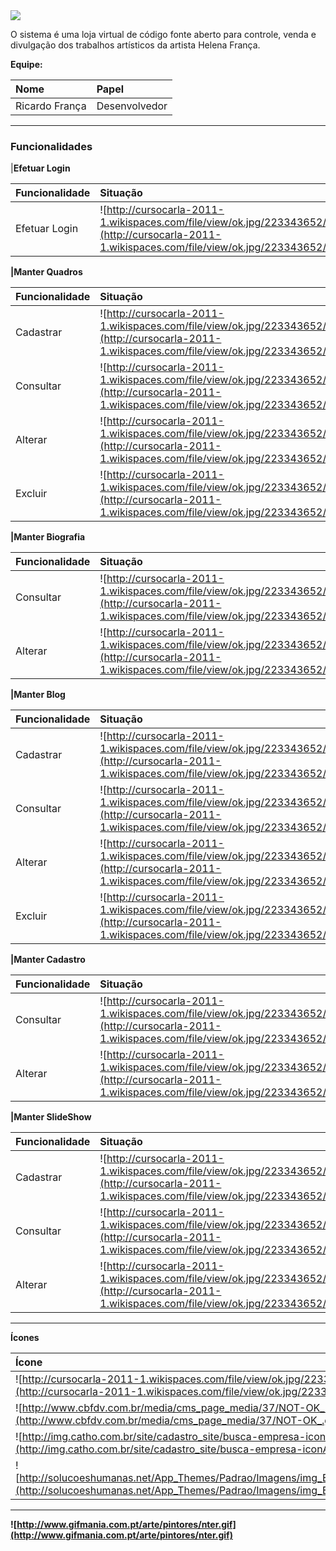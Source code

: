 <img src='http://img109.imageshack.us/img109/8039/icpd.png' border='0' />

O sistema é uma loja virtual de código fonte aberto para controle, venda e divulgação dos trabalhos artísticos da artista Helena França.

<strong>Equipe:</strong>


|<strong>Nome</strong>|<strong>Papel</strong>|
|:--------------------|:---------------------|
|Ricardo França       |Desenvolvedor         |


---


<h3><strong>Funcionalidades</strong></h3>


|<strong>Efetuar Login<strong></tbody></table>


|<strong>Funcionalidade</strong>|<strong>Situação</strong>|
|:------------------------------|:------------------------|
|Efetuar Login                  |![http://cursocarla-2011-1.wikispaces.com/file/view/ok.jpg/223343652/ok.jpg](http://cursocarla-2011-1.wikispaces.com/file/view/ok.jpg/223343652/ok.jpg)|


|<strong>Manter Quadros<strong></tbody></table>


|<strong>Funcionalidade</strong>|<strong>Situação</strong>|
|:------------------------------|:------------------------|
|Cadastrar                      |![http://cursocarla-2011-1.wikispaces.com/file/view/ok.jpg/223343652/ok.jpg](http://cursocarla-2011-1.wikispaces.com/file/view/ok.jpg/223343652/ok.jpg)|
|Consultar                      |![http://cursocarla-2011-1.wikispaces.com/file/view/ok.jpg/223343652/ok.jpg](http://cursocarla-2011-1.wikispaces.com/file/view/ok.jpg/223343652/ok.jpg)|
|Alterar                        |![http://cursocarla-2011-1.wikispaces.com/file/view/ok.jpg/223343652/ok.jpg](http://cursocarla-2011-1.wikispaces.com/file/view/ok.jpg/223343652/ok.jpg)|
|Excluir                        |![http://cursocarla-2011-1.wikispaces.com/file/view/ok.jpg/223343652/ok.jpg](http://cursocarla-2011-1.wikispaces.com/file/view/ok.jpg/223343652/ok.jpg)|

|<strong>Manter Biografia<strong></tbody></table>


|<strong>Funcionalidade</strong>|<strong>Situação</strong>|
|:------------------------------|:------------------------|
|Consultar                      |![http://cursocarla-2011-1.wikispaces.com/file/view/ok.jpg/223343652/ok.jpg](http://cursocarla-2011-1.wikispaces.com/file/view/ok.jpg/223343652/ok.jpg)|
|Alterar                        |![http://cursocarla-2011-1.wikispaces.com/file/view/ok.jpg/223343652/ok.jpg](http://cursocarla-2011-1.wikispaces.com/file/view/ok.jpg/223343652/ok.jpg)|

|<strong>Manter Blog<strong></tbody></table>

|<strong>Funcionalidade</strong>|<strong>Situação</strong>|
|:------------------------------|:------------------------|
|Cadastrar                      |![http://cursocarla-2011-1.wikispaces.com/file/view/ok.jpg/223343652/ok.jpg](http://cursocarla-2011-1.wikispaces.com/file/view/ok.jpg/223343652/ok.jpg)|
|Consultar                      |![http://cursocarla-2011-1.wikispaces.com/file/view/ok.jpg/223343652/ok.jpg](http://cursocarla-2011-1.wikispaces.com/file/view/ok.jpg/223343652/ok.jpg)|
|Alterar                        |![http://cursocarla-2011-1.wikispaces.com/file/view/ok.jpg/223343652/ok.jpg](http://cursocarla-2011-1.wikispaces.com/file/view/ok.jpg/223343652/ok.jpg)|
|Excluir                        |![http://cursocarla-2011-1.wikispaces.com/file/view/ok.jpg/223343652/ok.jpg](http://cursocarla-2011-1.wikispaces.com/file/view/ok.jpg/223343652/ok.jpg)|

|<strong>Manter Cadastro<strong></tbody></table>


|<strong>Funcionalidade</strong>|<strong>Situação</strong>|
|:------------------------------|:------------------------|
|Consultar                      |![http://cursocarla-2011-1.wikispaces.com/file/view/ok.jpg/223343652/ok.jpg](http://cursocarla-2011-1.wikispaces.com/file/view/ok.jpg/223343652/ok.jpg)|
|Alterar                        |![http://cursocarla-2011-1.wikispaces.com/file/view/ok.jpg/223343652/ok.jpg](http://cursocarla-2011-1.wikispaces.com/file/view/ok.jpg/223343652/ok.jpg)|

|<strong>Manter SlideShow<strong></tbody></table>


|<strong>Funcionalidade</strong>|<strong>Situação</strong>|
|:------------------------------|:------------------------|
|Cadastrar                      |![http://cursocarla-2011-1.wikispaces.com/file/view/ok.jpg/223343652/ok.jpg](http://cursocarla-2011-1.wikispaces.com/file/view/ok.jpg/223343652/ok.jpg)|
|Consultar                      |![http://cursocarla-2011-1.wikispaces.com/file/view/ok.jpg/223343652/ok.jpg](http://cursocarla-2011-1.wikispaces.com/file/view/ok.jpg/223343652/ok.jpg)|
|Alterar                        |![http://cursocarla-2011-1.wikispaces.com/file/view/ok.jpg/223343652/ok.jpg](http://cursocarla-2011-1.wikispaces.com/file/view/ok.jpg/223343652/ok.jpg)|


---

<strong>Ícones</strong>


|<strong>Ícone</strong>|<strong>Significado</strong>|
|:---------------------|:---------------------------|
|![http://cursocarla-2011-1.wikispaces.com/file/view/ok.jpg/223343652/ok.jpg](http://cursocarla-2011-1.wikispaces.com/file/view/ok.jpg/223343652/ok.jpg)|Terminado                   |
|![http://www.cbfdv.com.br/media/cms_page_media/37/NOT-OK_.gif](http://www.cbfdv.com.br/media/cms_page_media/37/NOT-OK_.gif)|Inexistente                 |
|![http://img.catho.com.br/site/cadastro_site/busca-empresa-iconAtencao.gif](http://img.catho.com.br/site/cadastro_site/busca-empresa-iconAtencao.gif)|Revisão Necessária          |
|![http://solucoeshumanas.net/App_Themes/Padrao/Imagens/img_EmConstrucao_Icone.png](http://solucoeshumanas.net/App_Themes/Padrao/Imagens/img_EmConstrucao_Icone.png)|Em construção               |


---


![http://www.gifmania.com.pt/arte/pintores/nter.gif](http://www.gifmania.com.pt/arte/pintores/nter.gif)